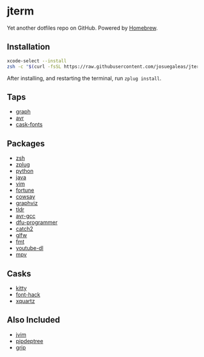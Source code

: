 # jterm
Yet another dotfiles repo on GitHub. Powered by [Homebrew](https://brew.sh/).

## Installation
```bash
xcode-select --install
zsh -c "$(curl -fsSL https://raw.githubusercontent.com/josuegaleas/jterm/master/install.sh)"
```
After installing, and restarting the terminal, run `zplug install`.

## Taps
- [graph](https://github.com/martido/homebrew-graph)
- [avr](https://github.com/osx-cross/homebrew-avr)
- [cask-fonts](https://github.com/homebrew/homebrew-cask-fonts)

## Packages
- [zsh](https://www.zsh.org/)
- [zplug](https://github.com/zplug/zplug/)
- [python](https://www.python.org/)
- [java](https://openjdk.java.net/)
- [vim](https://www.vim.org/)
- [fortune](https://www.ibiblio.org/pub/linux/games/amusements/fortune/!INDEX.html)
- [cowsay](https://github.com/tnalpgge/rank-amateur-cowsay)
- [graphviz](https://www.graphviz.org/)
- [tldr](https://tldr.sh/)
- [avr-gcc](https://www.gnu.org/software/gcc/gcc.html)
- [dfu-programmer](https://dfu-programmer.sourceforge.io/)
- [catch2](https://github.com/catchorg/Catch2)
- [glfw](https://www.glfw.org/)
- [fmt](https://fmt.dev/)
- [youtube-dl](https://youtube-dl.org/)
- [mpv](https://mpv.io)

## Casks
- [kitty](https://github.com/kovidgoyal/kitty)
- [font-hack](https://sourcefoundry.org/hack/)
- [xquartz](https://www.xquartz.org/)

## Also Included
- [jvim](https://github.com/josuegaleas/jvim)
- [pipdeptree](https://github.com/naiquevin/pipdeptree)
- [grip](https://github.com/joeyespo/grip)
